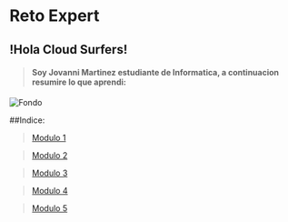 # Reto Expert
## !Hola Cloud Surfers!
>#### Soy **Jovanni Martinez** estudiante de Informatica, a continuacion resumire lo que aprendi:
![Fondo](https://www.freegreatpicture.com/files/photo110/54924-cloud-computing-internet.jpg "Fondo")

##Indice:

>[Modulo 1](http://google.com "Modulo1")

>[Modulo 2](http://google.com "Modulo2")

>[Modulo 3](http://google.com "Modulo3")

>[Modulo 4](http://google.com "Modulo4")

>[Modulo 5](http://google.com "Modulo5")

